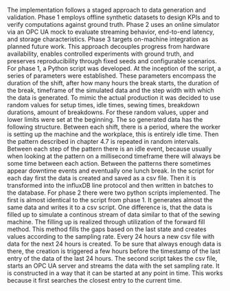 The implementation follows a staged approach to data generation and validation. Phase 1 employs offline synthetic datasets to design KPIs and to verify computations against ground truth. Phase 2 uses an online simulator via an OPC UA mock to evaluate streaming behavior, end-to-end latency, and storage characteristics. Phase 3 targets on-machine integration as planned future work. This approach decouples progress from hardware availability, enables controlled experiments with ground truth, and preserves reproducibility through fixed seeds and configurable scenarios.
For phase 1, a Python script was developed. At the inception of the script, a series of parameters were established. These parameters encompass the duration of the shift, after how many hours the break starts, the duration of the break, timeframe of the simulated data and the step width with which the data is generated. To mimic the actual production it was decided to use random values for setup times, idle times, sewing times, breakdown durations, amount of breakdowns. For these random values, upper and lower limits were set at the beginning. The so generated data has the following structure. Between each shift, there is a period, where the worker is setting up the machine and the workplace, this is entirely idle time. Then the pattern described in chapter 4.7 is repeated in random intervals. Between each step of the pattern there is an idle event, because usually when looking at the pattern on a millisecond timeframe there will always be some time between each action. Between the patterns there sometimes appear downtime events and eventually one lunch break. In the script for each day first the data is created and saved as a csv file. Then it is transformed into the influxDB line protocol and then written in batches to the database. 
For phase 2 there were two python scripts implemented. The first is almost identical to the script from phase 1. It generates almost the same data and writes it to a csv script. One difference is, that the data is filled up to simulate a continous stream of data similar to that of the sewing machine. The filling up is realized through utilization of the forward fill method. This method fills the gaps based on the last state and creates values according to the sampling rate. Every 24 hours a new csv file with data for the next 24 hours is created. To be sure that always enough data is there, the creation is triggered a few hours before the timestamp of the last entry of the data of the last 24 hours. The second script takes the csv file, starts an OPC UA server and streams the data with the set sampling rate. It is constructed in a way that it can be started at any point in time. This works because it first searches the closest entry to the current time. 
